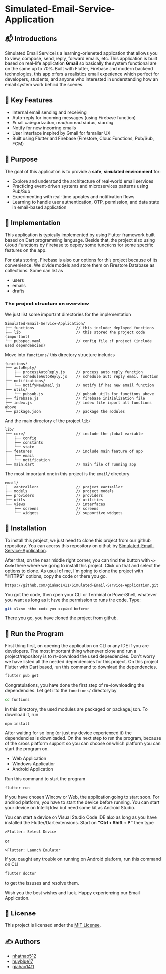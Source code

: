 # Simulated-Email-Service-Application

## 📬 Introductions

Simulated Email Service is a learning-orieneted application that allows you to view, compose, send, reply, forward emails, etc. This application is built based on real-life application **Gmail** so basically the system functional are on the same up to 70%. Built with Flutter, Firebase and modern backend technologies, this app offers a realistics email experience which perfect for developers, students, and anyone who interested in understanding how an email system work behind the scenes.

## 🔑 Key Features
- Internal email sending and receiving
- Auto-reply for incoming messages (using Firebase function)
- Email categorization, read/unread status, starring
- Notify for new incoming emails
- User interface inspired by Gmail for famaliar UX
- Built using Flutter and Firebase (Firestore, Cloud Functions, Pub/Sub, FCM)

## 🎯 Purpose

The goal of this application is to provide a **safe**, **simulated environment** for:

- Explore and understand the architecture of real-world email services
- Practicing event-driven systems and microservices patterns using Pub/Sub
- Experimenting with real-time updates and notification flows
- Learning to handle user authentication, OTP, permission, and data state in email-based application

## 🔧 Implementation 

This application is typically implemented by using Flutter framework built based on Dart programming language. Beside that, the project also using Cloud Functions by Firebase to deploy some functions for some specific features on the app. 

For data storing, Firebase is also our options for this project because of its convenience. We divide models and store them on Firestore Database as collections. Some can list as

- users 
- emails
- drafts

### The project structure on overview

We just list some important directories for the implementation

```
Simulated-Email-Service-Application/
├── functions                   // this includes deployed functions 
├── lib                         // this stored the project code (important)
└── pubspec.yaml                // config file of project (include used dependencies)
```

Move into `functions/` this directory structure includes

```
functions/
├── autoReply/
│   ├── processAutoReply.js     // process auto reply function
│   └── scheduleAutoReply.js    // schedule auto reply email function
├── notifications/
│   └── notifyNewEmail.js       // notify if has new email function
├── utils/
│   └── pubsub.js               // pubsub utils for functions above
├── firebase.js                 // firebase initialization file
├── index.js                    // index file import all functions above
└── package.json                // package the modules
```

And the main directory of the project `lib/`

```
lib/
├── core/                       // include the global variable
│   ├── config
│   ├── constants
│   └── state
├── features                    // include main feature of app
│   ├── email
│   └── notification
└── main.dart                   // main file of running app
```

The most important one in this project is the `email/` directory

```
email/
├── controllers                 // project controller
├── models                      // project models
├── providers                   // providers
├── utils                       // utilities
└── views                       // interfaces
    ├── screens                 // screens
    └── widgets                 // supportive widgets
```

## 💾 Installation

To install this project, we just need to clone this project from our github repository. You can access this repository on github by [Simulated-Email-Service-Application](https://github.com/giahao1411/Simulated-Email-Service-Application). 

After that, on the near middle right corner, you can find the button with **`<> Code`** there where we going to install this project. Click on that and select the options to clone. As usual of me, I'm going to clone the project with **"HTTPS"** options, copy the code or there you go.

```
https://github.com/giahao1411/Simulated-Email-Service-Application.git
```

You got the code, then open your CLI or Terminal or PowerShell, whatever you want as long as it have the permission to runs the code. Type:

```bash
git clone <the code you copied before>
```

There you go, you have cloned the project from github.

## 🚀 Run the Program

First thing first, on opening the application on CLI or any IDE if you are developers. The most important thing whenever clone and run a project/repository is to re-download the used dependencies. Don't worry we have listed all the needed dependencies for this project. On this project Flutter with Dart based, run this command to download the dependencies. 

```bash
flutter pub get
```

Congratulations, you have done the first step of re-downloading the dependencies. Let get into the `functions/` directory by

```bash
cd funtions
```

In this directory, the used modules are packaged on package.json. To download it, run

```bash
npm install
```

After waiting for so long (or just my device experienced it) the dependencies is downloaded. On the next step to run the program, because of the cross platform support so you can choose on which platform you can start the program on.

- Web Application
- Windows Application
- Android Application

Run this command to start the program

```bash
flutter run
```

If you have chosen Window or Web, the application going to start soon. For andriod platform, you have to start the device before running. You can start your device on Intellij Idea but need some kit as Android Studio.

You can start a device on Visual Studio Code IDE also as long as you have installed the Flutter/Dart extensions. Start on **"Ctrl + Shift + P"** then type

```
>Flutter: Select Device 
```

or 

```
>Flutter: Launch Emulator
```

If you caught any trouble on running on Android platform, run this command on CLI

```bash
flutter doctor
```

to get the issuses and resolve them.

Wish you the best wishes and luck. Happy experiencing our Email Application.

## 📜 License

This project is licensed under the [MIT License](./LICENSE).

## ✍️ Authors 

- [nhathao512](https://github.com/nhathao512)
- [huyblue17](https://github.com/huyblue17)
- [giahao1411](https://github.com/giahao1411)

